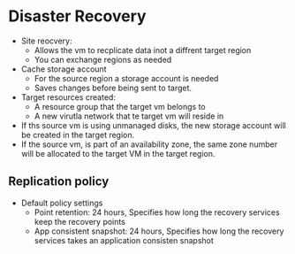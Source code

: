 # Disaster Recovery

+ Site reocvery:
  + Allows the vm to recplicate data inot a diffrent target region
  + You can exchange regions as needed
+ Cache storage account
  + For the source region a storage account is needed
  + Saves changes before being sent to target.
+ Target resources created:
  + A resource group that the target vm belongs to
  + A new virutla network that te target vm will reside in
+ If ths source vm is using unmanaged disks, the new storage account will be created in the target region.
+ If the source vm, is part of an availability zone, the same zone number will be allocated to the target VM in the target region.

Replication policy
------------------
+ Default policy settings
  + Point retention: 24 hours, Specifies how long the recovery services keep the recovery points
  + App consistent snapshot: 24 hours, Specifies how long the recovery services takes an application consisten snapshot

